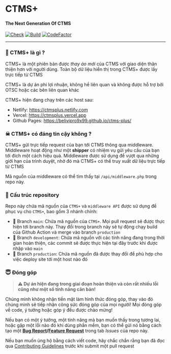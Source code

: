 # CTMS+
#### The Next Generation Of CTMS

[![Check](https://img.shields.io/github/checks-status/belivipro9x99/ctms-plus/main?style=for-the-badge)](https://github.com/belivipro9x99/ctms-plus/actions/workflows/main.yml)
[![Build](https://img.shields.io/github/workflow/status/belivipro9x99/ctms-plus/Build?style=for-the-badge)](https://github.com/belivipro9x99/ctms-plus/actions/workflows/main.yml)
[![CodeFactor](https://www.codefactor.io/repository/github/belivipro9x99/ctms-plus/badge?style=for-the-badge)](https://www.codefactor.io/repository/github/belivipro9x99/ctms-plus)

---

### 🤔 CTMS+ là gì ?

CTMS+ là một phiên bản được *thay áo mới* của CTMS với giao diện thân thiện hơn với người dùng. Toàn bộ dữ liệu hiển thị trong CTMS+ được lấy trực tiếp từ CTMS

CTMS+ là dự án phi lợi nhuận, không hề liên quan và không được hỗ trợ bởi OTSC hoặc các bên liên quan khác

CTMS+ hiện đang chạy trên các host sau:
 * Netlify: https://ctmsplus.netlify.com
 * Vercel: https://ctmsplus.vercel.app
 * Github Pages: https://belivipro9x99.github.io/ctms-plus/

### ☠ CTMS+ có đáng tin cậy không ?

CTMS+ gửi trực tiếp request của bạn tới CTMS thông qua middleware. Middleware hoạt động như một **shipper** có nhiệm vụ gửi yêu cầu của bạn tới đích một cách hiệu quả. Middleware được sử dụng để vượt qua những giới hạn của trình duyệt, nhờ đó mà CTMS+ có thể truy xuất dữ liệu trực tiếp từ CTMS

Mã nguồn của middleware có thể tìm thấy tại `/api/middleware.php` trong repo này.

### 🧩 Cấu trúc repository

Repo này chứa mã nguồn của `CTMS+` và `middleware API` được sử dụng để phục vụ cho `CTMS+`, bao gồm 3 nhánh chính:

 + 🌿 Branch `main`: Chứa mã nguồn của `CTMS+`. Mọi pull request sẽ được thực hiện tới branch này. Thay đổi trong branch này sẽ tự động chạy build của Github Action và merge vào branch `production`
 + 🌿 Branch `development`: Chứa mã nguồn với các tính năng đang trong thời gian hoàn thiện, các commit sẽ được thực hiện tại đây trước khi được nhập vào `main`
 + 🔮 Branch `production`: Chứa mã nguồn đã được thay đổi để phù hợp cho việc deploy site tới một host nào đó

### 😇 Đóng góp

> **⚠ Dự án hiện đang trong giai đoạn hoàn thiện và còn rất nhiều lỗi cũng như một số tính năng căn bản!**

Chúng mình không nhận tiền mặt làm hình thức đóng góp, thay vào đó chúng mình sẽ tiếp nhận công sức đóng góp của mọi người! Mọi đóng góp về code, ý tưởng hoặc góp ý đều được chào mừng!

Nếu bạn có một ý tưởng, một tính năng mà bạn muốn thấy trong tương lai, hoặc gặp một lỗi nào đó khi dùng phần mềm, bạn có thể gửi nó bằng cách tạo một **[Bug Report](https://github.com/belivipro9x99/ctms-plus/issues/new?labels=bug%2C+help+wanted&template=bug_report.md)/[Feature Request](https://github.com/belivipro9x99/ctms-plus/issues/new?labels=enhancement&template=feature_request.md)** trong tab *Issues* của repo này.

Nếu bạn muốn ủng hộ bằng cách viết code, hãy chắc chắn rằng bạn đã đọc qua [Contributing Guidelines](CONTRIBUTING.md) trước khi submit một pull request